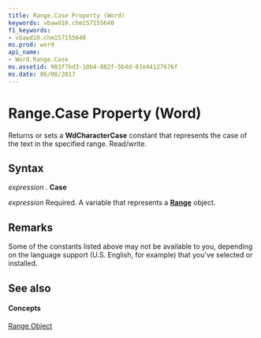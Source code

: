 ```yaml
---
title: Range.Case Property (Word)
keywords: vbawd10.chm157155640
f1_keywords:
- vbawd10.chm157155640
ms.prod: word
api_name:
- Word.Range.Case
ms.assetid: 983f7bd3-10b4-882f-5b4d-01e44127676f
ms.date: 06/08/2017
---
```



# Range.Case Property (Word)

Returns or sets a  **WdCharacterCase** constant that represents the case of the text in the specified range. Read/write.


## Syntax

 _expression_ . **Case**

 _expression_ Required. A variable that represents a **[Range](Word.Range.md)** object.


## Remarks

Some of the constants listed above may not be available to you, depending on the language support (U.S. English, for example) that you've selected or installed.


## See also


#### Concepts


[Range Object](Word.Range.md)

